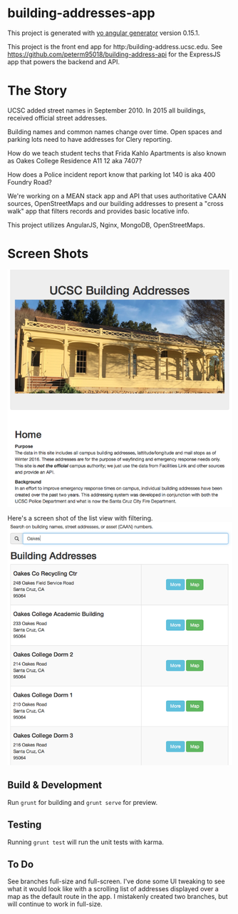 # building-addresses-app

This project is generated with [yo angular generator](https://github.com/yeoman/generator-angular)
version 0.15.1.

This project is the front end app for http:/building-address.ucsc.edu. See https://github.com/peterm95018/building-address-api for the ExpressJS app that powers the backend and API.

# The Story
UCSC added street names in September 2010. In 2015 all buildings, received official street addresses. 

Building names and common names change over time. Open spaces and parking lots need to have addresses for Clery reporting.

How do we teach student techs that Frida Kahlo Apartments is also known as Oakes College Residence A11 12 aka 7407?

How does a Police incident report know that parking lot 140 is aka 400 Foundry Road?

We're working on a MEAN stack app and API that uses authoritative CAAN sources, OpenStreetMaps and our building addresses to present a "cross walk" app that filters records and provides basic locative info.

This project utilizes AngularJS, Nginx, MongoDB, OpenStreetMaps.

# Screen Shots
<img src="Screen Shot 2016-03-29 at 1.57.16 PM.png" alt="screen shot home page">

Here's a screen shot of the list view with filtering.
<img src="Screen Shot 2016-03-29 at 1.57.35 PM.png" alt="screen shot list view">

## Build & Development

Run `grunt` for building and `grunt serve` for preview.

## Testing

Running `grunt test` will run the unit tests with karma.

## To Do
See branches full-size and full-screen. I've done some UI tweaking to see what it would look like with a scrolling list of addresses displayed over a map as the default route in the app. I mistakenly created two branches, but will continue to work in full-size.

